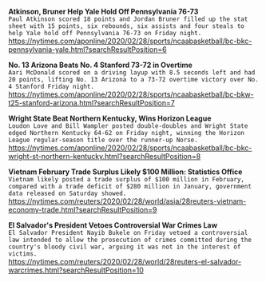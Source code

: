 **Atkinson, Bruner Help Yale Hold Off Pennsylvania 76-73**\
`Paul Atkinson scored 18 points and Jordan Bruner filled up the stat sheet with 15 points, six rebounds, six assists and four steals to help Yale hold off Pennsylvania 76-73 on Friday night.`\
https://nytimes.com/aponline/2020/02/28/sports/ncaabasketball/bc-bkc-pennsylvania-yale.html?searchResultPosition=6

**No. 13 Arizona Beats No. 4 Stanford 73-72 in Overtime**\
`Aari McDonald scored on a driving layup with 8.5 seconds left and had 20 points, lifting No. 13 Arizona to a 73-72 overtime victory over No. 4 Stanford Friday night.`\
https://nytimes.com/aponline/2020/02/28/sports/ncaabasketball/bc-bkw-t25-stanford-arizona.html?searchResultPosition=7

**Wright State Beat Northern Kentucky, Wins Horizon League**\
`Loudon Love and Bill Wampler posted double-doubles and Wright State edged Northern Kentucky 64-62 on Friday night, winning the Horizon League regular-season title over the runner-up Norse.`\
https://nytimes.com/aponline/2020/02/28/sports/ncaabasketball/bc-bkc-wright-st-northern-kentucky.html?searchResultPosition=8

**Vietnam February Trade Surplus Likely $100 Million: Statistics Office**\
`Vietnam likely posted a trade surplus of $100 million in February, compared with a trade deficit of $280 million in January, government data released on Saturday showed. `\
https://nytimes.com/reuters/2020/02/28/world/asia/28reuters-vietnam-economy-trade.html?searchResultPosition=9

**El Salvador's President Vetoes Controversial War Crimes Law**\
`El Salvador President Nayib Bukele on Friday vetoed a controversial law intended to allow the prosecution of crimes committed during the country's bloody civil war, arguing it was not in the interest of victims. `\
https://nytimes.com/reuters/2020/02/28/world/28reuters-el-salvador-warcrimes.html?searchResultPosition=10

